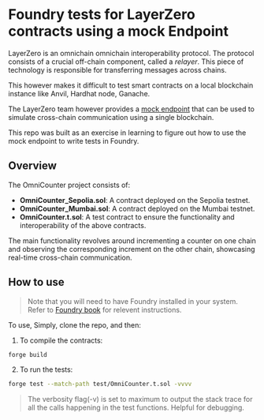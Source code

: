 # Foundry tests for LayerZero contracts using a mock Endpoint

LayerZero is an omnichain omnichain interoperability protocol.
The protocol consists of a crucial off-chain component, called a *relayer*.
This piece of technology is responsible for transferring messages across chains. 

This however makes it difficult to test smart contracts on a local blockchain instance like Anvil, Hardhat node, Ganache.

The LayerZero team however provides a [mock endpoint](https://github.com/LayerZero-Labs/solidity-examples/blob/main/contracts/mocks/LZEndpointMock.sol "mock endpoint") that can be used to simulate cross-chain communication using a single blockchain.

This repo was built as an exercise in learning to figure out how to use the mock endpoint to write tests in Foundry.

## Overview

The OmniCounter project consists of:

- **OmniCounter_Sepolia.sol**: A contract deployed on the Sepolia testnet.
- **OmniCounter_Mumbai.sol**: A contract deployed on the Mumbai testnet.
- **OmniCounter.t.sol**: A test contract to ensure the functionality and interoperability of the above contracts.

The main functionality revolves around incrementing a counter on one chain and observing the corresponding increment on the other chain, showcasing real-time cross-chain communication.

## How to use

> Note that you will need to have Foundry installed in your system. Refer to [Foundry book](https://book.getfoundry.sh/ "Foundry book") for relevent instructions.

To use, Simply, clone the repo, and then:

1. To compile the contracts:

```bash
forge build
```

2. To run the tests:

```bash
forge test --match-path test/OmniCounter.t.sol -vvvv
```


>The verbosity flag(-v) is set to maximum to output the stack trace for all the calls happening in the test functions. Helpful for debugging.  
